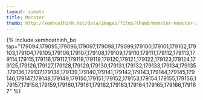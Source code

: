 ```yaml
---
layout: sieutv
title: Monster
thumb: http://xemhoathinh.net/data/images/films/thumb/monster-monster-2004.jpg
---
```

{% include xemhoathinh_bo tap="179094,179095,179096,179097,179098,179099,179100,179101,179102,179103,179104,179105,179106,179107,179108,179109,179110,179111,179112,179113,179114,179115,179116,179117,179118,179119,179120,179121,179122,179123,179124,179125,179126,179127,179128,179129,179130,179131,179132,179133,179134,179135,179136,179137,179138,179139,179140,179141,179142,179143,179144,179145,179146,179147,179148,179149,179150,179151,179152,179153,179154,179155,179156,179157,179158,179159,179160,179161,179162,179163,179164,179165,179166,179167" %} 
